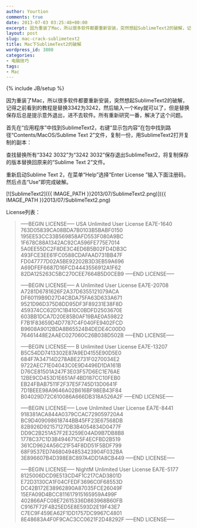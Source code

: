```yaml
---
author: Yourtion
comments: true
date: 2013-07-03 03:25:48+00:00
excerpt: 因为重装了Mac，所以很多软件都要重新安装，突然想起SublimeText2的破解，记得之前看到的教程是替换3342为3242，然后输入一个Key就可以了，但是替换保存后总是提示意外退出，进不去软件。所有重新研究一番，解决了这个问题。
layout: post
slug: mac-crack-sublimetext2
title: Mac下SublimeText2的破解
wordpress_id: 3808
categories:
- 电脑技巧
tags:
- Mac
---
```

{% include JB/setup %}

因为重装了Mac，所以很多软件都要重新安装，突然想起SublimeText2的破解，记得之前看到的教程是替换3342为3242，然后输入一个Key就可以了，但是替换保存后总是提示意外退出，进不去软件。所有重新研究一番，解决了这个问题。

首先在“应用程序”中找到SublimeText2，右键“显示包内容”在包中找到路径“Contents/MacOS/Sublime Text 2”文件，复制一份，用SublimeText2打开复制的副本：

查找替换所有“3342 3032”为“3242 3032”保存退出SublimeText2，将复制保存的版本替换回原来的“Sublime Text 2”文件。

重新启动Sublime Text 2，在菜单“Help”选择“Enter License ”输入下面注册码，然后点击“Use”即完成破解。

[![SublimeText2]({{ IMAGE_PATH }}2013/07/SublimeText2.png)]({{ IMAGE_PATH }}2013/07/SublimeText2.png)

License列表：


<blockquote>—–BEGIN LICENSE—–
USA
Unlimited User License
EA7E-1640
763D05839CA08BDA7B0103B5BABF0150
195EE53CC33B569858AFD553F080A9BC
1F678C88A1342AC92CA596FE775E7014
5A0EE55DC2F8DE3C4ED6B5B02FD4DB3C
493FCE3EE61FC0588CDAFAAD731BB47F
FD047777D02A5BE92202B3D3EB59A696
A69DFEF6687D16FCD4443556912A1F62
82DA125263C5BC270CEE7664B5D0CEB9
—–END LICENSE—–

—–BEGIN LICENSE—–
A
Unlimited User License
EA7E-20708
A7281D6781626F2A37D6355121079ACA
DF60119B9D27D4CBDA75FA63D633A671
9521D96D375D8DD95DF3F89231E38F8D
459374CC62D1C1B410C0BDFD2503670E
603BB1DCA7D20E85B0AF19BAE0A59822
F7B1F83659D4D7787C4F040FE9402FCD
B9608A9012BDA8B65524B4DEDE4C00D0
76461448E2AAEC027060C26B038D502B
—–END LICENSE—–

—–BEGIN LICENSE—–
B
Unlimited User License
EA7E-13207
B5C54DD7413302E87A9ED4155E90D5E0
684F7A34714D278ABE2731F0270034E2
9722AEC71E04043C0E9D4496D1DA161B
D76CE81501A247F3E03F57D6EC1E76AE
12BE9CD453D1E651AF4BD187CC10FEB0
EB24FBAB7511F2F37E5F745D13D0641F
7D1BEEE98A9646A02B616BF98EB43F84
B04029D72C610086A666DB318A526A2F
—–END LICENSE—–

—–BEGIN LICENSE—–
Love
Unlimited User License
EA7E-8441
918381ACA844A0379CCAC729059720A4
BC9D409098618744BB45FF23E67568DB
82B926D92157127DB3B4054834D0477F
DD9C2B251A57F2E3259E04AD9B7DB8B8
1778C37C1D3B494671C5F4ECFBD2B519
361CD9624A56C21F54F8DD51F5BDF799
68F9537ED74680494853423904F032BA
3E896607B4D398E8C897A4DD1A8CB449
—–END LICENSE—–

—–BEGIN LICENSE—–
NightM
Unlimited User License
EA7E-5177
8125006DCD9E513CD4F1C217CAD3801D
E72D3130CA1F04CFEDF3696C0F68553D
DC42B172E38962890A87035FCE26049F
15EFA09D4BCC811617915165959A499F
402866AFC08E72615336D863968B60FB
C9167F72F4B25ED5E8E593D2E19F43E7
C7EC9F459EA62F1DD1757DC9967C4801
8E48683A4F0F9CAC3CC0621F2D48292F
—–END LICENSE—–</blockquote>
